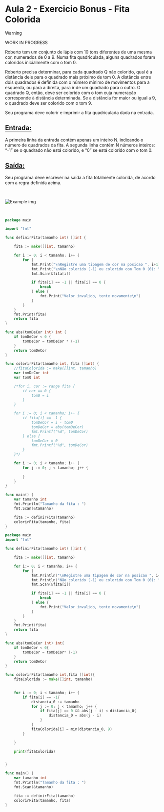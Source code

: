 # Aula 2 - Exercicio Bonus - Fita Colorida 

> [!WARNING] 
> WORK IN PROGRESS

Roberto tem um conjunto de lápis com 10 tons diferentes de uma mesma cor, numerados de 0 a 9. Numa fita quadriculada, alguns quadrados foram coloridos inicialmente com o tom 0.

Roberto precisa determinar, para cada quadrado Q não colorido, qual é a distância dele para o quadrado mais próximo de tom 0.
A distância entre dois quadrados é definida com o número mínimo de movimentos para a esquerda, ou para a direita, para ir de um quadrado para o outro.
O quadrado Q, então, deve ser colorido com o tom cuja numeração corresponde à distância determinada. 
Se a distância for maior ou igual a 9, o quadrado deve ser colorido com o tom 9.

Seu programa deve colorir e imprimir a fita quadriculada dada na entrada.


## <ins>Entrada:<ins>

A primeira linha da entrada contém apenas um inteiro N, indicando o número de quadrados da fita. A segunda linha contém N números inteiros: “-1” se o quadrado não está colorido, e “0” se está colorido com o tom 0.

## <ins>Saída:<ins>

Seu programa deve escrever na saída a fita totalmente colorida, de acordo com a regra definida acima.

<br>

![Example img](https://cdn.discordapp.com/attachments/1224065809576366200/1224825235396628498/Captura_de_tela_2024-04-02_110631.png?ex=661ee664&is=660c7164&hm=aea90e02d726aaf9449783dfca39d947b58a2edc4a58574f202b84deaab6a2b7&)

<br>

```go
package main

import "fmt"

func definirFita(tamanho int) []int {

	fita := make([]int, tamanho)

	for i := 0; i < tamanho; i++ {
		for {
			fmt.Print("\nRegistre uma tipagem de cor na posicao ", i+1)
			fmt.Print("\nNão colorido (-1) ou colorido com Tom 0 (0): \n")
			fmt.Scan(&fita[i])

			if fita[i] == -1 || fita[i] == 0 {
				break
			} else {
				fmt.Print("Valor invalido, tente novamente\n")
			}
		}
	}
	fmt.Print(fita)
	return fita
}

func abs(tomDeCor int) int {
	if tomDeCor < 0 {
		tomDeCor = tomDeCor * (-1)
	}
	return tomDeCor
}

func colorirFita(tamanho int, fita []int) {
	//fitaColorida := make([]int, tamanho)
	var tomDeCor int
	var tom0 int

	/*for i, cor := range fita {
		if cor == 0 {
			tom0 = i
		}
	}

	for i := 0; i < tamanho; i++ {
		if fita[i] == -1 {
			tomDeCor = i - tom0
			tomDeCor = abs(tomDeCor)
			fmt.Printf("%d", tomDeCor)
		} else {
			tomDeCor = 0
			fmt.Printf("%d", tomDeCor)
		}
	}*/

	for i := 0; i < tamanho; i++ {
		for j := 0; j < tamanho; j++ {
			
		}
	}
}

func main() {
	var tamanho int
	fmt.Println("Tamanho da fita : ")
	fmt.Scan(&tamanho)

	fita := definirFita(tamanho)
	colorirFita(tamanho, fita)
}

```
```go
package main
import "fmt"

func definirFita(tamanho int) []int {

	fita := make([]int, tamanho)

	for i:= 0; i < tamanho; i++ {
		for {
			fmt.Println("\nRegistre uma tipagem de cor na posicao ", i+1)
			fmt.Println("Não colorido (-1) ou colorido com Tom 0 (0): ")
			fmt.Scan(&fita[i])

			if fita[i] == -1 || fita[i] == 0 {
				break
			} else {
				fmt.Print("Valor invalido, tente novamente\n")
			}
		}
	}
	fmt.Print(fita)
	return fita
}

func abs(tomDeCor int) int{
	if tomDeCor < 0{
		tomDeCor = tomDeCor* (-1)
	}
	return tomDeCor
}

func colorirFita(tamanho int,fita []int){
	fitaColorida := make([]int, tamanho)
	

	for i := 0; i < tamanho; i++ {
		if fita[i] == -1{
			distancia_0 := tamanho
			for j := 0; j < tamanho; j++ {
				if fita[j] == 0 && abs(j - i) < distancia_0{
					distancia_0 = abs(j - i)
				}
			}
			fitaColorida[i] = min(distancia_0, 9)
		}

	}

	print(fitaColorida)


}

func main() {
    var tamanho int
    fmt.Println("Tamanho da fita : ")
    fmt.Scan(&tamanho)

	fita := definirFita(tamanho)
	colorirFita(tamanho, fita)
}
```
